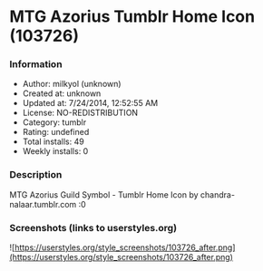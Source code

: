 # MTG Azorius Tumblr Home Icon (103726)

### Information
- Author: milkyol (unknown)
- Created at: unknown
- Updated at: 7/24/2014, 12:52:55 AM
- License: NO-REDISTRIBUTION
- Category: tumblr
- Rating: undefined
- Total installs: 49
- Weekly installs: 0


### Description
MTG Azorius Guild Symbol - Tumblr Home Icon
by chandra-nalaar.tumblr.com :0


### Screenshots (links to userstyles.org)
![https://userstyles.org/style_screenshots/103726_after.png](https://userstyles.org/style_screenshots/103726_after.png)


